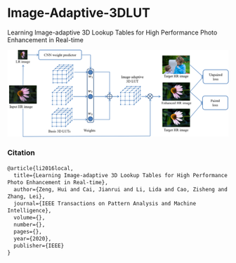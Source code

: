 # Image-Adaptive-3DLUT
Learning Image-adaptive 3D Lookup Tables for High Performance Photo Enhancement in Real-time


<img src="figures/framework2.png" width="1024px"/> 


### Citation
```
@article{li2016local,
  title={Learning Image-adaptive 3D Lookup Tables for High Performance Photo Enhancement in Real-time},
  author={Zeng, Hui and Cai, Jianrui and Li, Lida and Cao, Zisheng and Zhang, Lei},
  journal={IEEE Transactions on Pattern Analysis and Machine Intelligence},
  volume={},
  number={},
  pages={},
  year={2020},
  publisher={IEEE}
}
```
